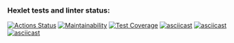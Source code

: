 ### Hexlet tests and linter status:
[![Actions Status](https://github.com/prvmjsky/java-project-71/actions/workflows/hexlet-check.yml/badge.svg)](https://github.com/prvmjsky/java-project-71/actions)
[![Maintainability](https://api.codeclimate.com/v1/badges/9926a6363d84537e5243/maintainability)](https://codeclimate.com/github/prvmjsky/java-project-71/maintainability)
[![Test Coverage](https://api.codeclimate.com/v1/badges/9926a6363d84537e5243/test_coverage)](https://codeclimate.com/github/prvmjsky/java-project-71/test_coverage)
[![asciicast](https://asciinema.org/a/X9bj7xYd0abWxck1WsdmAw6Vh.svg)](https://asciinema.org/a/X9bj7xYd0abWxck1WsdmAw6Vh)
[![asciicast](https://asciinema.org/a/aOdrXIecpurMB77g6OHB3GnRB.svg)](https://asciinema.org/a/aOdrXIecpurMB77g6OHB3GnRB)
[![asciicast](https://asciinema.org/a/g0LL5O8TqzzqN2sweDNRDVfgm.svg)](https://asciinema.org/a/g0LL5O8TqzzqN2sweDNRDVfgm)
